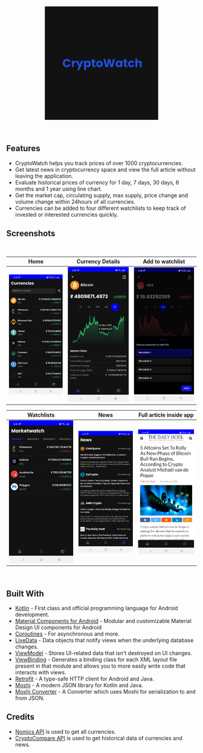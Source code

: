 <br/>
  <p align="center"><img src="screenshots/launcher_icon.jpg" height="300" /></p>
<br/>

## Features
- CryptoWatch helps you track prices of over 1000 cryptocurrencies.
- Get latest news in cryptocurrency space and view the full article without leaving the application.
- Evaluate historical prices of currency for 1 day, 7 days, 30 days, 6 months and 1 year using line chart.
- Get the market cap, circulating supply, max supply, price change and volume change within 24hours of all currencies.
- Currencies can be added to four different watchlists to keep track of invested or interested currencies quickly.

## Screenshots
</br>
  
|   Home   |   Currency Details    |   Add to watchlist  
|---	|---	|---
|  ![](https://github.com/jaym21/CryptoWatch/blob/main/screenshots/screenshot1.jpg)    |  ![](https://github.com/jaym21/CryptoWatch/blob/main/screenshots/screenshot2.jpg)    |   ![](https://github.com/jaym21/CryptoWatch/blob/main/screenshots/screenshot3.jpg)    

|   Watchlists   |  News   |   Full article inside app 
|---	|---	|---
|  ![](https://github.com/jaym21/CryptoWatch/blob/main/screenshots/screenshot4.jpg)    |  ![](https://github.com/jaym21/CryptoWatch/blob/main/screenshots/screenshot5.jpg)    |   ![](https://github.com/jaym21/CryptoWatch/blob/main/screenshots/screenshot6.jpg)  

</br>

## Built With
- [Kotlin](https://kotlinlang.org/) - First class and official programming language for Android development.
- [Material Components for Android](https://github.com/material-components/material-components-android) - Modular and customizable Material Design UI components for Android
- [Coroutines](https://kotlinlang.org/docs/reference/coroutines-overview.html) - For asynchronous and more.
- [LiveData](https://developer.android.com/topic/libraries/architecture/livedata) - Data objects that notify views when the underlying database changes.
- [ViewModel](https://developer.android.com/topic/libraries/architecture/viewmodel) - Stores UI-related data that isn't destroyed on UI changes.
- [ViewBinding](https://developer.android.com/topic/libraries/view-binding) - Generates a binding class for each XML layout file present in that module and allows you to more easily write code that interacts with views.
- [Retrofit](https://square.github.io/retrofit/) - A type-safe HTTP client for Android and Java.
- [Moshi](https://github.com/square/moshi) - A modern JSON library for Kotlin and Java.
- [Moshi Converter](https://github.com/square/retrofit/tree/master/retrofit-converters/moshi) - A Converter which uses Moshi for serialization to and from JSON.

## Credits
- [Nomics API](https://p.nomics.com/cryptocurrency-bitcoin-api) is used to get all currencies.
- [CryptoCompare API](https://min-api.cryptocompare.com/) is used to get historical data of currencies and news.
